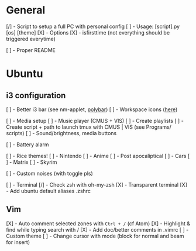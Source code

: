 # General

[/] - Script to setup a full PC with personal config
    [ ] - Usage: [script].py [os] [theme]
    [X] - Options
        [X] - isfirsttime (not everything should be triggered everytime)

[ ] - Proper README


# Ubuntu

## i3 configuration
[ ] - Better i3 bar (see nm-applet, [polybar](https://github.com/polybar/polybar))
    [ ] - Workspace icons ([here](https://fontawesome.com))


[ ] - Media setup
  [ ] - Music player (CMUS + VIS)
    [ ] - Create playlists
    [ ] - Create script + path to launch tmux with CMUS | VIS
          (see Programs/ scripts)
  [ ] - Sound/brightness, media buttons

[ ] - Battery alarm

[ ] - Rice themes!
    [ ] - Nintendo
    [ ] - Anime
    [ ] - Post apocaliptical
    [ ] - Cars
    [ ] - Matrix
    [ ] - Skyrim

[ ] - Custom noises (with toggle pls)

[ ] - Terminal
    [/] - Check zsh with oh-my-zsh
    [X] - Transparent terminal
    [X] - Add ubuntu default aliases .zshrc

## Vim
[X] - Auto comment selected zones with `Ctrl + /` (cf Atom)
[X] - Highlight & find while typing search with /
[X] - Add doc/better comments in .vimrc
[ ] - Custom theme
[ ] - Change cursor with mode (block for normal and beam for insert)

